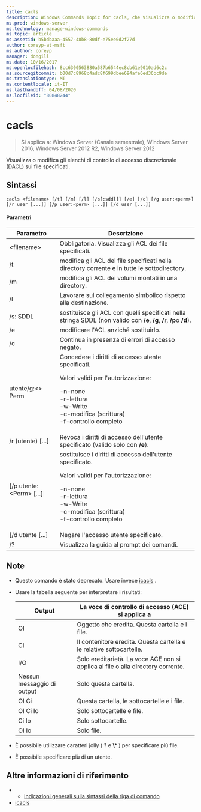 ```yaml
---
title: cacls
description: Windows Commands Topic for cacls, che Visualizza o modifica gli elenchi di controllo di accesso discrezionale (DACL) sui file specificati.
ms.prod: windows-server
ms.technology: manage-windows-commands
ms.topic: article
ms.assetid: b5bdbaaa-4557-48b8-80df-e75ee0d2f27d
author: coreyp-at-msft
ms.author: coreyp
manager: dongill
ms.date: 10/16/2017
ms.openlocfilehash: 8cc6300563880a587b6544ec8cb61e9010ad6c2c
ms.sourcegitcommit: b00d7c8968c4adc8f699dbee694afe6ed36bc9de
ms.translationtype: MT
ms.contentlocale: it-IT
ms.lasthandoff: 04/08/2020
ms.locfileid: "80848244"
---
```

# <a name="cacls"></a>cacls

>Si applica a: Windows Server (Canale semestrale), Windows Server 2016, Windows Server 2012 R2, Windows Server 2012

Visualizza o modifica gli elenchi di controllo di accesso discrezionale (DACL) sui file specificati.  

## <a name="syntax"></a>Sintassi  
```  
cacls <filename> [/t] [/m] [/l] [/s[:sddl]] [/e] [/c] [/g user:<perm>] [/r user [...]] [/p user:<perm> [...]] [/d user [...]]  
```  
#### <a name="parameters"></a>Parametri  

|        Parametro        |                                                                                            Descrizione                                                                                             |
|-------------------------|----------------------------------------------------------------------------------------------------------------------------------------------------------------------------------------------------|
|      \<filename\>       |                                                                            Obbligatoria. Visualizza gli ACL dei file specificati.                                                                             |
|           /t            |                                                          modifica gli ACL dei file specificati nella directory corrente e in tutte le sottodirectory.                                                          |
|           /m            |                                                                          modifica gli ACL dei volumi montati in una directory.                                                                           |
|           /l            |                                                                        Lavorare sul collegamento simbolico rispetto alla destinazione.                                                                         |
|         /s: SDDL         |                                       sostituisce gli ACL con quelli specificati nella stringa SDDL (non valido con **/e**, **/g**, **/r**, **/p**o **/d**).                                        |
|           /e            |                                                                                 modificare l'ACL anziché sostituirlo.                                                                                  |
|           /c            |                                                                                 Continua in presenza di errori di accesso negato.                                                                                  |
|    utente/g:\<\> Perm     |   Concedere i diritti di accesso utente specificati.<p>Valori validi per l'autorizzazione:<p>-n-none<br />-r-lettura<br />-w-Write<br />-c-modifica (scrittura)<br />-f-controllo completo   |
|      /r (utente) [...]      |                                                                  Revoca i diritti di accesso dell'utente specificato (valido solo con **/e**).                                                                   |
| [/p utente:\<Perm\> [...] | sostituisce i diritti di accesso dell'utente specificato.<p>Valori validi per l'autorizzazione:<p>-n-none<br />-r-lettura<br />-w-Write<br />-c-modifica (scrittura)<br />-f-controllo completo |
|     [/d utente [...]      |                                                                                    Negare l'accesso utente specificato.                                                                                     |
|           /?            |                                                                                Visualizza la guida al prompt dei comandi.                                                                                |

## <a name="remarks"></a>Note  
- Questo comando è stato deprecato. Usare invece [icacls](icacls.md) .  
- Usare la tabella seguente per interpretare i risultati:  


  |      Output       |                La voce di controllo di accesso (ACE) si applica a                |
  |-------------------|---------------------------------------------------------------------|
  |        OI         |               Oggetto che eredita. Questa cartella e i file.                |
  |        CI         |           Il contenitore eredita. Questa cartella e le relative sottocartelle.            |
  |        I/O         | Solo ereditarietà. La voce ACE non si applica al file o alla directory corrente. |
  | Nessun messaggio di output |                          Solo questa cartella.                          |
  |     OI Ci      |                 Questa cartella, le sottocartelle e i file.                 |
  |   OI Ci Io    |                     Solo sottocartelle e file.                      |
  |     Ci Io      |                          Solo sottocartelle.                           |
  |     OI Io      |                             Solo file.                             |


- È possibile utilizzare caratteri jolly ( **?** e **\\\*** ) per specificare più file.  
- È possibile specificare più di un utente.  

## <a name="additional-references"></a>Altre informazioni di riferimento  
-   - [Indicazioni generali sulla sintassi della riga di comando](command-line-syntax-key.md)   
-   [icacls](icacls.md)  
